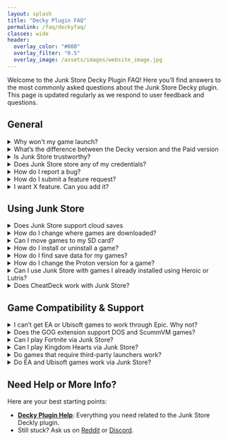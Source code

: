 ```yaml
---
layout: splash
title: "Decky Plugin FAQ"
permalink: /faq/deckyfaq/
classes: wide
header:
  overlay_color: "#000"
  overlay_filter: "0.5"
  overlay_image: /assets/images/website_image.jpg
---
```

<div class="spacer mt-4"></div>

Welcome to the Junk Store Decky Plugin FAQ! Here you’ll find answers to the most commonly asked questions about the Junk Store Decky plugin. This page is updated regularly as we respond to user feedback and questions.

## General

<details class="troubleshooting-box">
  <summary>Why won't my game launch?</summary>

  <p>
    Games may fail to launch for a variety of reasons. Here are some common causes and what you can do:
  </p>

  <ul>
    <li><strong>Wrong compatibility layer:</strong><br>
      Try switching to a different version of Proton. Non-Steam games usually work best with <strong>GE-Proton</strong>. We recommend finding a version that works well for most of your library and using it as the default for non-Steam games.<br><br>
      However, some titles require a <em>specific</em> version of Proton or GE-Proton to run properly.
    </li>

    <li><strong>Missing dependencies:</strong><br>
      Some games require additional libraries such as <strong>Microsoft C++ Runtime</strong> or <strong>DirectX</strong>. These dependencies may not always trigger an obvious error message, so try installing them if you suspect they’re missing.
    </li>

    <li><strong>Check ProtonDB:</strong><br>
      If the game still won’t launch, visit <a href="https://www.protondb.com" target="_blank" rel="noopener">ProtonDB.com</a> for community tips. You may find game-specific tweaks, compatibility reports, or Proton version recommendations that solve your issue.
    </li>
  </ul>
</details>

<details class="faq-box">
  <summary>What’s the difference between the Decky version and the Paid version</summary>
  <p>
    The Decky version is free and open source, designed to run via the Decky Loader. The Paid version includes extra convenience features and doesn't require Decky to run.
      For more infomation, see our <a href="{{ '/comingsoon' | relative_url }}">Junk Store 2.0 Coming Soon Page</a>
  </p>
</details>

<details class="faq-box">
  <summary>Is Junk Store trustworthy?</summary>
  <p>
    Yes. Junk Store is developed by a cybersecurity expert and white-hat professional. You can verify our lead developer’s credentials on <a href="https://www.linkedin.com/in/eben-bruyns/" target="_blank">LinkedIn</a>.
  </p>
</details>

<details class="faq-box">
  <summary>Does Junk Store store any of my credentials?</summary>
  <p>
    No. Junk Store does not store any of your credentials.

    All authentication is handled via OAuth tokens. The only token managed directly by Junk Store is the Junk Store token. Other tokens are managed by external tools: Legendary (Epic) & lgogdownloader (Gog).
  </p>
</details>

<details class="faq-box">
  <summary>How do I report a bug?</summary>
<p>
  We really appreciate bug reports!<br><br>

  Please submit them on GitHub so we can track them:<br>
  <a href="https://github.com/ebenbruyns/junkstore/issues/new/choose" target="_blank" rel="noopener noreferrer">Submit a bug report</a><br><br>

  <strong>Note:</strong> Bug reports aren’t support tickets. For help, reach out on 
  <a href="https://discord.gg/6mRUhR6Teh" target="_blank" rel="noopener noreferrer">Discord</a>.
</p>
</details>

<details class="faq-box">
  <summary>How do I submit a feature request?</summary>
 <p>
  We prefer feature requests via GitHub where they can be tracked:<br>
  <a href="https://github.com/ebenbruyns/junkstore/issues/new/choose" target="_blank" rel="noopener noreferrer">Submit a feature request</a><br><br>
</p>
</details>

<details class="faq-box">
  <summary>I want X feature. Can you add it?</summary>
<p>
  There are a few ways to request features:
</p>
<ol>
  <li>Submit a pull request if you know how to code.</li>
  <li>Offer a bounty and pay a developer to implement it.</li>
</ol>
</details>

## Using Junk Store

<details class="faq-box">
  <summary>Does Junk Store support cloud saves</summary>
  <p>No, as we don't want to have users run the risk of losing their game saves.</p>
</details>

<details class="faq-box">
  <summary>How do I change where games are downloaded?</summary>
<p>
  Go to the settings (gear icon) under the <strong>Epic</strong> tab and set your preferred download location. If you're using an SD card, point the path to your SD card directory.
</p>
<p>
  <strong>Don't forget to press X to save your changes.</strong>
</p>
</details>

<details class="faq-box">
  <summary>Can I move games to my SD card?</summary>
  <p>
    Not at the moment. It’s a complex feature and on our development roadmap. For now, games need to be stored on internal storage or an already-mounted drive.
  </p>
</details>

<details class="faq-box">
  <summary>How do I install or uninstall a game?</summary>
<p>
  To uninstall a game:
</p>
<ol>
  <li>Open the game page in Junk Store.</li>
  <li>Select the slider menu and choose <strong>Uninstall</strong>.</li>
  <li>Locate and manually delete any leftover files:
    <ul>
      <li>For Epic: <code>~/Games/epic</code> or <code>/*microsd*/Games/epic</code></li>
      <li>For GOG: <code>~/Games/gog</code> or <code>/*microsd*/Games/gog</code></li>
    </ul>
  </li>
</ol>
</details>

<details class="faq-box">
  <summary>How do I find save data for my games?</summary>
<ol>
  <li>Find the Steam ID at the bottom of the game page in Junk Store.</li>
  <li>Navigate to: <code>~/.local/share/Steam/steamapps/compatdata/*SteamID*/pfx/drive_c/users/steamuser/</code></li>
  <li>From here, follow the game's path:
    <ul>
      <li><strong>Example (Epic):</strong> <em>.../local settings/application data/Dying Light/Saved</em></li>
      <li><strong>Example (GOG):</strong> <em>.../AppData/Roaming/Lonely Troops/Hero of the Kingdom II</em></li>
    </ul>
  </li>
</ol>
</details>

<details class="faq-box">
  <summary>How do I change the Proton version for a game?</summary>
<p>You can change the Proton version from either your Steam Library or directly in Junk Store:</p>

<ul>
  <li>
    <strong>In Junk Store:</strong>  
    <ol>
      <li>Press <code>Y</code> to open the Steam shortcut.</li>
      <li>Click the gear icon → <strong>Properties</strong> → <strong>Compatibility</strong>, then select your desired Proton version.</li>
      <li>Relaunch the game.</li>
    </ol>
  </li>

  <li>
    <strong>In Steam Library:</strong>
    <ol>
      <li>Highlight the game in your library.</li>
      <li>Press the <strong>Start/Options</strong> button (three lines).</li>
      <li>Go to <strong>Properties</strong> → <strong>Compatibility</strong>, then choose your Proton version.</li>
      <li>Relaunch the game.</li>
    </ol>
  </li>
</ul>

<p>Once your Proton version is set, back out to the game screen and press <strong>Play</strong>.</p>
</details>

<details class="faq-box">
  <summary>Can I use Junk Store with games I already installed using Heroic or Lutris?</summary>
  <p>
    No, Junk Store manages its own game installs. If you want to manage those games, you’ll need to install them again via Junk Store.
  </p>
</details>

<details class="faq-box">
  <summary>Does CheatDeck work with Junk Store?</summary>
  <p>
    Not reliably. Epic game launch options are very sensitive, and tools like CheatDeck can conflict with Junk Store’s configuration. We’ve spent over 100 hours fine-tuning this — so use with caution.

    That said, our extension scripts are open and easier to modify than the plugin core. If you want to experiment and send a working pull request, we’re happy to review it!
  </p>
</details>

## Game Compatibility & Support

<details class="faq-box">
  <summary>I can’t get EA or Ubisoft games to work through Epic. Why not?</summary>
  <p>
   These games aren't supported yet. They rely on additional launchers (EA and Ubisoft), which haven't been integrated. We're focused on other features for now, but pull requests are welcome if you’d like to contribute.
  </p>
</details>

<details class="faq-box">
  <summary>Does the GOG extension support DOS and ScummVM games?</summary>
  <p>
    No. DOS and some ScummVM titles are not currently supported.
  </p>
</details>

<details class="troubleshooting-box">
  <summary>Can I play Fortnite via Junk Store?</summary>

  <p>
    <strong>No.</strong> Epic Games does not support Fortnite on Linux due to anti-cheat limitations.
  </p>

  <p>
    To play Fortnite on a Steam Deck or Linux system, you will need to either:
    <ul>
      <li>Dual-boot Windows</li>
      <li>Use a cloud gaming or streaming service</li>
    </ul>
    More info: <a href="https://www.theverge.com/2022/2/8/22923163/fortnite-steam-deck-update-epic-tim-sweeney" target="_blank" rel="noopener">The Verge article</a>
  </p>
</details>

<details class="faq-box">
  <summary>Can I play Kingdom Hearts via Junk Store?</summary>
  <p>
    Kingdom Hearts has known compatibility issues on Linux, and this isn’t specific to Junk Store. We haven’t been able to test it ourselves as we don’t own a copy, so we can’t provide official support or recommendations at this time.
  </p>
</details>


<details class="faq-box">
  <summary>Do games that require third-party launchers work?</summary>
  <p>
    Not currently. While Legendary has limited support, this feature isn’t implemented in Junk Store yet. You can attempt manual setup via CLI or modify the extension script.
  </p>
</details>

<details class="troubleshooting-box">
  <summary>Do EA and Ubisoft games work via Junk Store?</summary>

  <p>
    <strong>EA Games:</strong><br>
    No, EA games are not supported. They require the EA Launcher, which isn’t integrated with Junk Store. Because of this, EA titles will not appear in your Epic Games library when accessed through Junk Store.
  </p>

  <p>
    <strong>Ubisoft Games:</strong><br>
    It’s complicated. Some Ubisoft titles do appear in your Epic library, while others don’t. The Ubisoft Launcher is not officially supported, but we—and some users—have successfully installed it manually and run select games through Junk Store.
  </p>
</details>

<h2>Need Help or More Info?</h2>
<p>Here are your best starting points:</p>
<ul>
  <li>
    <strong><a href="{{ '/deckyhelp' | relative_url }}">Decky Plugin Help</a></strong>: Everything you need related to the Junk Store Deckly plugin.
  </li>
<li>
    Still stuck? Ask us on 
    <a href="https://www.reddit.com/r/JunkStore/" target="_blank">Reddit</a> or 
    <a href="https://discord.gg/6mRUhR6Teh" target="_blank">Discord</a>.
  </li>
</ul>